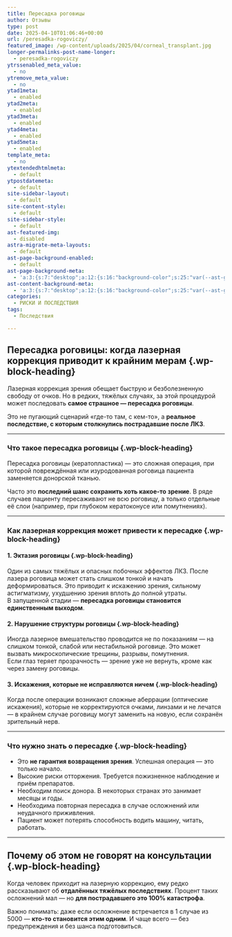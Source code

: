 ```yaml
---
title: Пересадка роговицы
author: Отзывы
type: post
date: 2025-04-10T01:06:46+00:00
url: /peresadka-rogoviczy/
featured_image: /wp-content/uploads/2025/04/corneal_transplant.jpg
longer-permalinks-post-name-longer:
  - peresadka-rogoviczy
ytrssenabled_meta_value:
  - no
ytremove_meta_value:
  - no
ytad1meta:
  - enabled
ytad2meta:
  - enabled
ytad3meta:
  - enabled
ytad4meta:
  - enabled
ytad5meta:
  - enabled
template_meta:
  - no
ytextendedhtmlmeta:
  - default
ytpostdatemeta:
  - default
site-sidebar-layout:
  - default
site-content-style:
  - default
site-sidebar-style:
  - default
ast-featured-img:
  - disabled
astra-migrate-meta-layouts:
  - default
ast-page-background-enabled:
  - default
ast-page-background-meta:
  - 'a:3:{s:7:"desktop";a:12:{s:16:"background-color";s:25:"var(--ast-global-color-4)";s:16:"background-image";s:0:"";s:17:"background-repeat";s:6:"repeat";s:19:"background-position";s:13:"center center";s:15:"background-size";s:4:"auto";s:21:"background-attachment";s:6:"scroll";s:15:"background-type";s:0:"";s:16:"background-media";s:0:"";s:12:"overlay-type";s:0:"";s:13:"overlay-color";s:0:"";s:15:"overlay-opacity";s:0:"";s:16:"overlay-gradient";s:0:"";}s:6:"tablet";a:12:{s:16:"background-color";s:0:"";s:16:"background-image";s:0:"";s:17:"background-repeat";s:6:"repeat";s:19:"background-position";s:13:"center center";s:15:"background-size";s:4:"auto";s:21:"background-attachment";s:6:"scroll";s:15:"background-type";s:0:"";s:16:"background-media";s:0:"";s:12:"overlay-type";s:0:"";s:13:"overlay-color";s:0:"";s:15:"overlay-opacity";s:0:"";s:16:"overlay-gradient";s:0:"";}s:6:"mobile";a:12:{s:16:"background-color";s:0:"";s:16:"background-image";s:0:"";s:17:"background-repeat";s:6:"repeat";s:19:"background-position";s:13:"center center";s:15:"background-size";s:4:"auto";s:21:"background-attachment";s:6:"scroll";s:15:"background-type";s:0:"";s:16:"background-media";s:0:"";s:12:"overlay-type";s:0:"";s:13:"overlay-color";s:0:"";s:15:"overlay-opacity";s:0:"";s:16:"overlay-gradient";s:0:"";}}'
ast-content-background-meta:
  - 'a:3:{s:7:"desktop";a:12:{s:16:"background-color";s:25:"var(--ast-global-color-5)";s:16:"background-image";s:0:"";s:17:"background-repeat";s:6:"repeat";s:19:"background-position";s:13:"center center";s:15:"background-size";s:4:"auto";s:21:"background-attachment";s:6:"scroll";s:15:"background-type";s:0:"";s:16:"background-media";s:0:"";s:12:"overlay-type";s:0:"";s:13:"overlay-color";s:0:"";s:15:"overlay-opacity";s:0:"";s:16:"overlay-gradient";s:0:"";}s:6:"tablet";a:12:{s:16:"background-color";s:25:"var(--ast-global-color-5)";s:16:"background-image";s:0:"";s:17:"background-repeat";s:6:"repeat";s:19:"background-position";s:13:"center center";s:15:"background-size";s:4:"auto";s:21:"background-attachment";s:6:"scroll";s:15:"background-type";s:0:"";s:16:"background-media";s:0:"";s:12:"overlay-type";s:0:"";s:13:"overlay-color";s:0:"";s:15:"overlay-opacity";s:0:"";s:16:"overlay-gradient";s:0:"";}s:6:"mobile";a:12:{s:16:"background-color";s:25:"var(--ast-global-color-5)";s:16:"background-image";s:0:"";s:17:"background-repeat";s:6:"repeat";s:19:"background-position";s:13:"center center";s:15:"background-size";s:4:"auto";s:21:"background-attachment";s:6:"scroll";s:15:"background-type";s:0:"";s:16:"background-media";s:0:"";s:12:"overlay-type";s:0:"";s:13:"overlay-color";s:0:"";s:15:"overlay-opacity";s:0:"";s:16:"overlay-gradient";s:0:"";}}'
categories:
  - РИСКИ И ПОСЛЕДСТВИЯ
tags:
  - Последствия

---
```

## Пересадка роговицы: когда лазерная коррекция приводит к крайним мерам {.wp-block-heading}

Лазерная коррекция зрения обещает быструю и безболезненную свободу от очков. Но в редких, тяжёлых случаях, за этой процедурой может последовать&nbsp;**самое страшное — пересадка роговицы**.

Это не пугающий сценарий «где-то там, с кем-то», а&nbsp;**реальное последствие, с которым столкнулись пострадавшие после ЛКЗ**.

<hr class="wp-block-separator has-alpha-channel-opacity" />

### Что такое пересадка роговицы {.wp-block-heading}

Пересадка роговицы (кератопластика) — это сложная операция, при которой повреждённая или изуродованная роговица пациента заменяется донорской тканью.

Часто это&nbsp;**последний шанс сохранить хоть какое-то зрение**. В ряде случаев пациенту пересаживают не всю роговицу, а только отдельные её слои (например, при глубоком кератоконусе или помутнениях).

<hr class="wp-block-separator has-alpha-channel-opacity" />

### Как лазерная коррекция может привести к пересадке {.wp-block-heading}

#### 1.&nbsp;**Эктазия роговицы** {.wp-block-heading}

Один из самых тяжёлых и опасных побочных эффектов ЛКЗ. После лазера роговица может стать слишком тонкой и начать деформироваться. Это приводит к искажению зрения, сильному астигматизму, ухудшению зрения вплоть до полной утраты.  
В запущенной стадии —&nbsp;**пересадка роговицы становится единственным выходом**.

#### 2.&nbsp;**Нарушение структуры роговицы** {.wp-block-heading}

Иногда лазерное вмешательство проводится не по показаниям — на слишком тонкой, слабой или нестабильной роговице. Это может вызвать микроскопические трещины, разрывы, помутнения.  
Если глаз теряет прозрачность — зрение уже не вернуть, кроме как через замену роговицы.

#### 3.&nbsp;**Искажения, которые не исправляются ничем** {.wp-block-heading}

Когда после операции возникают сложные аберрации (оптические искажения), которые не корректируются очками, линзами и не лечатся — в крайнем случае роговицу могут заменить на новую, если сохранён зрительный нерв.

<hr class="wp-block-separator has-alpha-channel-opacity" />

### Что нужно знать о пересадке {.wp-block-heading}

<ul class="wp-block-list">
  <li>
    Это <strong>не гарантия возвращения зрения</strong>. Успешная операция — это только начало.
  </li>
  <li>
    Высокие риски отторжения. Требуется пожизненное наблюдение и приём препаратов.
  </li>
  <li>
    Необходим поиск донора. В некоторых странах это занимает месяцы и годы.
  </li>
  <li>
    Необходима повторная пересадка в случае осложнений или неудачного приживления.
  </li>
  <li>
    Пациент может потерять способность водить машину, читать, работать.
  </li>
</ul>

<hr class="wp-block-separator has-alpha-channel-opacity" />

## Почему об этом не говорят на консультации {.wp-block-heading}

Когда человек приходит на лазерную коррекцию, ему редко рассказывают об&nbsp;**отдалённых тяжёлых последствиях**. Процент таких осложнений мал — но&nbsp;**для пострадавшего это 100% катастрофа**.

Важно понимать: даже если осложнение встречается в 1 случае из 5000 —&nbsp;**кто-то становится этим одним**. И чаще всего — без предупреждения и без шанса подготовиться.